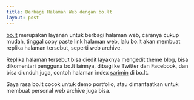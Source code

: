 ```yaml
---
title: Berbagi Halaman Web dengan bo.lt
layout: post
---
```


[bo.lt](http://bo.lt/) merupakan layanan untuk berbagi halaman web, caranya cukup mudah, tinggal copy paste link halaman web, lalu bo.lt akan membuat replika halaman tersebut, seperti web archive.

Replika halaman tersebut bisa diedit layaknya mengedit theme blog, bisa dikomentari pengguna bo.lt lainnya, dibagi ke Twitter dan Facebook, dan bisa diunduh juga, contoh halaman index [sarimin](http://bo.lt/bu5rd) di bo.lt.

Saya rasa bo.lt cocok untuk demo portfolio, atau dimanfaatkan untuk membuat personal web archive juga bisa.